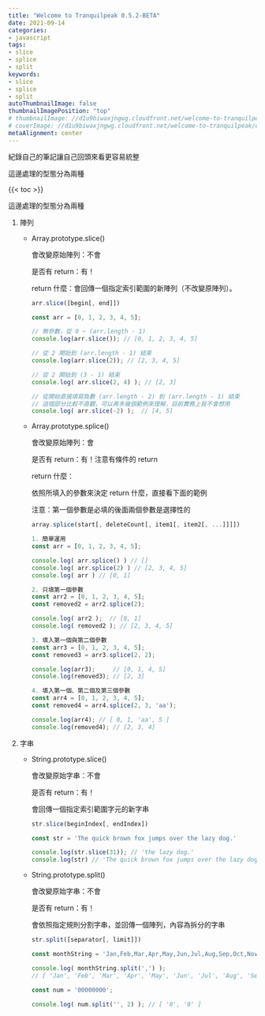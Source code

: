 ```yaml
---
title: "Welcome to Tranquilpeak 0.5.2-BETA"
date: 2021-09-14
categories:
- javascript
tags:
- slice
- splice
- split
keywords:
- slice
- splice
- split
autoThumbnailImage: false
thumbnailImagePosition: "top"
# thumbnailImage: //d1u9biwaxjngwg.cloudfront.net/welcome-to-tranquilpeak/city-750.jpg
# coverImage: //d1u9biwaxjngwg.cloudfront.net/welcome-to-tranquilpeak/city.jpg
metaAlignment: center
---
```

紀錄自己的筆記讓自己回頭來看更容易統整

這邊處理的型態分為兩種
<!--more-->

<!-- ![Tranquilpeak](/img/showcase.png) -->

{{< toc >}}

這邊處理的型態分為兩種

1. 陣列
    - Array.prototype.slice()

        會改變原始陣列：不會

        是否有 return：有！

        return 什麼：會回傳一個指定索引範圍的新陣列（不改變原陣列）。

        ```jsx
        arr.slice([begin[, end]])

        const arr = [0, 1, 2, 3, 4, 5];

        // 無參數，從 0 ~ (arr.length - 1)
        console.log(arr.slice()); // [0, 1, 2, 3, 4, 5]

        // 從 2 開始到 (arr.length - 1) 結束
        console.log(arr.slice(2)); // [2, 3, 4, 5]

        // 從 2 開始到 (3 - 1) 結束
        console.log( arr.slice(2, 4) ); // [2, 3]

        // 從開始直接填寫負數 (arr.length - 2) 到 (arr.length - 1) 結束
        // 這個部分比較不直觀，可以再多幾個範例來理解，目前實務上我不會想用
        console.log( arr.slice(-2) );  // [4, 5]
        ```

    - Array.prototype.splice()

        會改變原始陣列：會

        是否有 return：有！注意有條件的 return

        return 什麼：

        依照所填入的參數來決定 return 什麼，直接看下面的範例

        注意：第一個參數是必填的後面兩個參數是選擇性的

        ```jsx
        array.splice(start[, deleteCount[, item1[, item2[, ...]]]])

        1. 簡單運用
        const arr = [0, 1, 2, 3, 4, 5];

        console.log( arr.splice() ) // []
        console.log( arr.splice(2) ) // [2, 3, 4, 5]
        console.log( arr ) // [0, 1]

        2. 只填第一個參數
        const arr2 = [0, 1, 2, 3, 4, 5];
        const removed2 = arr2.splice(2);

        console.log( arr2 );  // [0, 1]
        console.log( removed2 ); // [2, 3, 4, 5]

        3. 填入第一個與第二個參數
        const arr3 = [0, 1, 2, 3, 4, 5];
        const removed3 = arr3.splice(2, 2);

        console.log(arr3);     // [0, 1, 4, 5]
        console.log(removed3); // [2, 3]

        4. 填入第一個、第二個及第三個參數
        const arr4 = [0, 1, 2, 3, 4, 5];
        const removed4 = arr4.splice(2, 3, 'aa');

        console.log(arr4); // [ 0, 1, 'aa', 5 ]
        console.log(removed4); // [2, 3, 4]
        ```

2. 字串
    - String.prototype.slice()

        會改變原始字串：不會

        是否有 return：有！

        會回傳一個指定索引範圍字元的新字串

        ```jsx
        str.slice(beginIndex[, endIndex])

        const str = 'The quick brown fox jumps over the lazy dog.'

        console.log(str.slice(31)); // 'the lazy dog.'
        console.log(str) // 'The quick brown fox jumps over the lazy dog.'
        ```

    - String.prototype.split()

        會改變原始字串：不會

        是否有 return：有！

        會依照指定規則分割字串，並回傳一個陣列，內容為拆分的字串

        ```jsx
        str.split([separator[, limit]])

        const monthString = 'Jan,Feb,Mar,Apr,May,Jun,Jul,Aug,Sep,Oct,Nov,Dec';

        console.log( monthString.split(',') );
        // [ 'Jan', 'Feb', 'Mar', 'Apr', 'May', 'Jun', 'Jul', 'Aug', 'Sep', 'Oct', 'Nov', 'Dec' ]

        const num = '00000000';

        console.log( num.split('', 2) ); // [ '0', '0' ]
        ```

